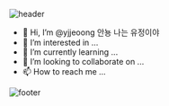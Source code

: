![header](https://capsule-render.vercel.app/api?type=Wave&color=0:FFDEF9,100:CB52B3&height=250&section=header&text=👉Yu-JE👀NG👈&desc=💟WELCOME💟&fontAlignY=35&descAlignY=60&fontSize=60&fontColor=FFFFFF&animation=scaleIn)

- 👋 Hi, I’m @yjjeoong 안뇽 나는 유정이야
- 👀 I’m interested in ...
- 🌱 I’m currently learning ...
- 💞️ I’m looking to collaborate on ...
- 📫 How to reach me ...


![footer](https://capsule-render.vercel.app/api?type=Wave&color=0:FFDEF9,100:CB52B3&height=80&section=footer)
<!---
yjjeoong/yjjeoong is a ✨ special ✨ repository because its `README.md` (this file) appears on your GitHub profile.
You can click the Preview link to take a look at your changes.
--->

